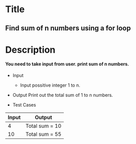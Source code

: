 # Title
## Find sum of n numbers using a for loop
# Description
#### You need to take input from user. print sum of n numbers.


- Input

     - Input possitive integer  1 to n.


- Output
 Print out the total sum of 1 to n numbers.

- Test Cases 

|  Input |    Output       |
| ------ | --------------  |
|   4    |  Total sum = 10 |
|   10   | Total sum = 55  |
